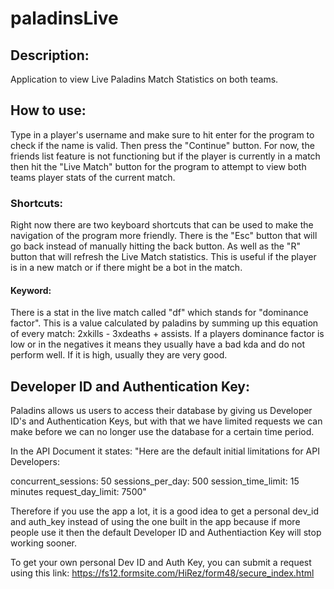 # paladinsLive

## Description:
Application to view Live Paladins Match Statistics on both teams.

## How to use:
Type in a player's username and make sure to hit enter for the program to check if the name is valid. Then press the
"Continue" button. For now, the friends list feature is not functioning but if the player is currently in a match then hit the "Live
Match" button for the program to attempt to view both teams player stats of the current match.

### Shortcuts:
Right now there are two keyboard shortcuts that can be used to make the navigation of the program more friendly. There is the "Esc" button that will go back instead
of manually hitting the back button. As well as the "R" button that will refresh the Live Match statistics. This is useful if the player is in
a new match or if there might be a bot in the match.

#### Keyword:
There is a stat in the live match called "df" which stands for "dominance factor". This is a value calculated by paladins by summing up this equation of every match: 2xkills - 3xdeaths + assists. If a players dominance factor is low or in the negatives it means they usually have a bad kda and do not perform well. If it is high, usually they are very good.




## Developer ID and Authentication Key:
Paladins allows us users to access their database by giving us Developer ID's and Authentication Keys, but with that we have limited requests we can make before we can no longer use the database for a certain time period.

In the API Document it states:
"Here are the default initial limitations for API Developers:

concurrent_sessions:  50
sessions_per_day: 500
session_time_limit:  15 minutes
request_day_limit:  7500"

Therefore if you use the app a lot, it is a good idea to get a personal dev_id and auth_key instead of using the one built in the app because if more people use it then the default Developer ID and Authentiaction Key will stop working sooner.

To get your own personal Dev ID and Auth Key, you can submit a request using this link:
https://fs12.formsite.com/HiRez/form48/secure_index.html
